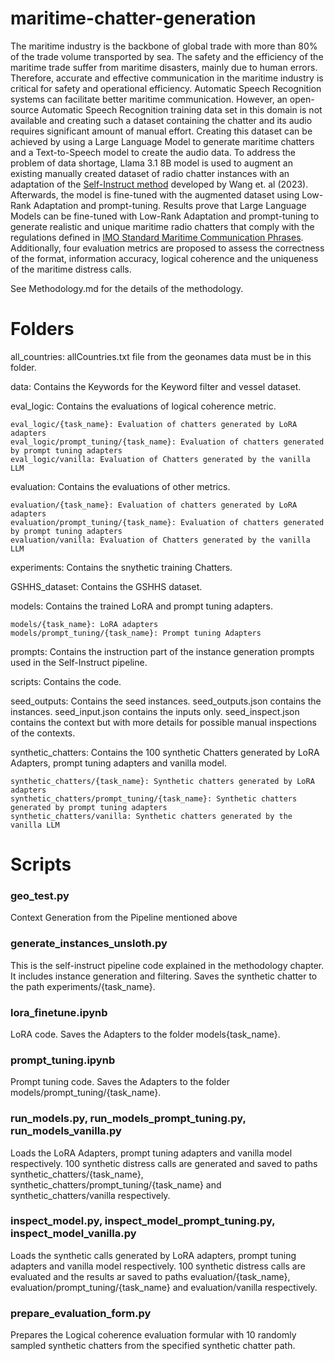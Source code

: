 # maritime-chatter-generation
The maritime industry is the backbone of global trade with more than 80% of the trade volume transported by sea. The safety and the efficiency of the maritime trade suffer from maritime disasters, mainly due to human errors. Therefore, accurate and
effective communication in the maritime industry is critical for safety and operational efficiency. Automatic Speech Recognition systems can facilitate better maritime communication. However, an open-source Automatic Speech Recognition training data
set in this domain is not available and creating such a dataset containing the chatter and its audio requires significant amount of manual effort. Creating this dataset can be achieved by using a Large Language Model to generate maritime chatters
and a Text-to-Speech model to create the audio data. To address the problem of data shortage, Llama 3.1 8B model is used to augment an existing manually created dataset of radio chatter instances with an adaptation of the
[Self-Instruct method](https://doi.org/10.48550/arXiv.2212.10560) developed by Wang et. al (2023). Afterwards, the model is fine-tuned with the augmented dataset using Low-Rank Adaptation and prompt-tuning. Results prove that Large Language Models
can be fine-tuned with Low-Rank Adaptation and prompt-tuning to generate realistic and unique maritime radio chatters that comply with the regulations defined in 
[IMO Standard Maritime Communication Phrases](https://wwwcdn.imo.org/localresources/en/OurWork/Safety/Documents/A.918(22).pdf). Additionally, four evaluation metrics are proposed to assess the correctness of the format, information accuracy, 
logical coherence and the uniqueness of the maritime distress calls.

See Methodology.md for the details of the methodology.

# Folders

all_countries: allCountries.txt file from the geonames data must be in this folder.

data: Contains the Keywords for the Keyword filter and vessel dataset.

eval_logic: Contains the evaluations of logical coherence metric.

	eval_logic/{task_name}: Evaluation of chatters generated by LoRA adapters 
	eval_logic/prompt_tuning/{task_name}: Evaluation of chatters generated by prompt tuning adapters
	eval_logic/vanilla: Evaluation of Chatters generated by the vanilla LLM

evaluation: Contains the evaluations of other metrics.

	evaluation/{task_name}: Evaluation of chatters generated by LoRA adapters 
	evaluation/prompt_tuning/{task_name}: Evaluation of chatters generated by prompt tuning adapters
	evaluation/vanilla: Evaluation of Chatters generated by the vanilla LLM

experiments: Contains the snythetic training Chatters.

GSHHS_dataset: Contains the GSHHS dataset.

models: Contains the trained LoRA and prompt tuning adapters.

	models/{task_name}: LoRA adapters 
	models/prompt_tuning/{task_name}: Prompt tuning Adapters

prompts: Contains the instruction part of the instance generation prompts used in the Self-Instruct pipeline.

scripts: Contains the code.

seed_outputs: Contains the seed instances. seed_outputs.json contains the instances. seed_input.json contains the inputs only. seed_inspect.json contains the context but with more details for possible manual inspections of the contexts.

synthetic_chatters: Contains the 100 synthetic Chatters generated by LoRA Adapters, prompt tuning adapters and vanilla model.

	synthetic_chatters/{task_name}: Synthetic chatters generated by LoRA adapters 
	synthetic_chatters/prompt_tuning/{task_name}: Synthetic chatters generated by prompt tuning adapters
	synthetic_chatters/vanilla: Synthetic chatters generated by the vanilla LLM	

# Scripts

### geo_test.py ###

Context Generation from the Pipeline mentioned above

### generate_instances_unsloth.py ###

This is the self-instruct pipeline code explained in the methodology chapter. It includes instance generation and filtering. Saves the synthetic chatter to the path experiments/{task_name}.

### lora_finetune.ipynb ###

LoRA code. Saves the Adapters to the folder models{task_name}.

### prompt_tuning.ipynb ###

Prompt tuning code. Saves the Adapters to the folder models/prompt_tuning/{task_name}.

### run_models.py, run_models_prompt_tuning.py, run_models_vanilla.py ###

Loads the LoRA Adapters, prompt tuning adapters and vanilla model respectively. 100 synthetic distress calls are generated and saved to paths synthetic_chatters/{task_name}, synthetic_chatters/prompt_tuning/{task_name} and synthetic_chatters/vanilla respectively.

### inspect_model.py, inspect_model_prompt_tuning.py, inspect_model_vanilla.py ###

Loads the synthetic calls generated by LoRA adapters, prompt tuning adapters and vanilla model respectively. 100 synthetic distress calls are evaluated and the results ar saved to paths evaluation/{task_name}, evaluation/prompt_tuning/{task_name} and evaluation/vanilla respectively.

###  prepare_evaluation_form.py ###

Prepares the Logical coherence evaluation formular with 10 randomly sampled synthetic chatters from the specified synthetic chatter path.



